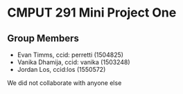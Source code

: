 # CMPUT 291 Mini Project One

## Group Members
- Evan Timms, ccid: perretti (1504825)
- Vanika Dhamija, ccid: vanika (1503248)
- Jordan Los, ccid:los (1550572)

We did not collaborate with anyone else

